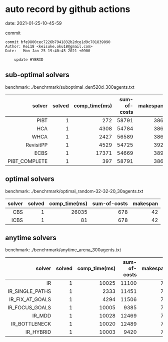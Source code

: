 auto record by github actions
===
date: 2021-01-25-10-45-59

commit
```
commit bfe9800cec7226b7941832b2dce1d9c701839090
Author: Kei18 <keisuke.oku18@gmail.com>
Date:   Mon Jan 25 19:40:45 2021 +0900

    update HYBRID

```

## sub-optimal solvers
benchmark: ./benchrmark/suboptimal_den520d_300agents.txt

|solver | solved | comp_time(ms) | sum-of-costs | makespan |
| ---: | ---: | ---: | ---: | ---: |
| PIBT | 1 | 272 | 58791 | 386 |
| HCA | 1 | 4308 | 54784 | 386 |
| WHCA | 1 | 2427 | 56589 | 386 |
| RevisitPP | 1 | 4529 | 54725 | 392 |
| ECBS | 1 | 17371 | 54669 | 389 |
| PIBT_COMPLETE | 1 | 397 | 58791 | 386 |

## optimal solvers
benchmark: ./benchrmark/optimal_random-32-32-20_30agents.txt

|solver | solved | comp_time(ms) | sum-of-costs | makespan |
| ---: | ---: | ---: | ---: | ---: |
| CBS | 1 | 26035 | 678 | 42 |
| ICBS | 1 | 81 | 678 | 42 |

## anytime solvers
benchmark: ./benchrmark/anytime_arena_300agents.txt

|solver | solved | comp_time(ms) | sum-of-costs | makespan |
| ---: | ---: | ---: | ---: | ---: |
| IR | 1 | 10025 | 11100 | 79 |
| IR_SINGLE_PATHS | 1 | 2333 | 11451 | 79 |
| IR_FIX_AT_GOALS | 1 | 4294 | 11506 | 79 |
| IR_FOCUS_GOALS | 1 | 10005 | 9385 | 79 |
| IR_MDD | 1 | 10028 | 12469 | 79 |
| IR_BOTTLENECK | 1 | 10020 | 12489 | 79 |
| IR_HYBRID | 1 | 10003 | 9420 | 79 |
